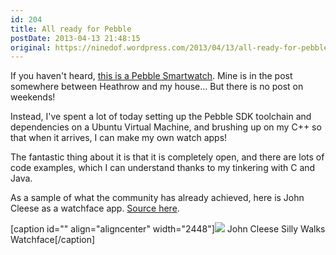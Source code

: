 ```yaml
---
id: 204
title: All ready for Pebble
postDate: 2013-04-13 21:48:15
original: https://ninedof.wordpress.com/2013/04/13/all-ready-for-pebble/
---
```


If you haven't heard,  [this is a Pebble Smartwatch](http://getpebble.com/). Mine is in the post somewhere between Heathrow and my house... But there is no post on weekends!

Instead, I've spent a lot of today setting up the Pebble SDK toolchain and dependencies on a Ubuntu Virtual Machine, and brushing up on my C++ so that when it arrives, I can make my own watch apps!

The fantastic thing about it is that it is completely open, and there are lots of code examples, which I can understand thanks to my tinkering with C and Java.

As a sample of what the community has already achieved, here is John Cleese as a watchface app.  [Source here](http://www.reddit.com/r/pebble/comments/1c8bho/swalks_watch_face_loads_fine_with_current_pebble/).

[caption id="" align="aligncenter" width="2448"]![](http://i.imgur.com/zr92fnO.jpg) John Cleese Silly Walks Watchface[/caption]

